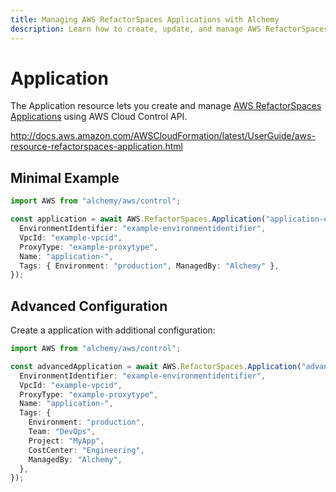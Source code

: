 ```yaml
---
title: Managing AWS RefactorSpaces Applications with Alchemy
description: Learn how to create, update, and manage AWS RefactorSpaces Applications using Alchemy Cloud Control.
---
```


# Application

The Application resource lets you create and manage [AWS RefactorSpaces Applications](https://docs.aws.amazon.com/refactorspaces/latest/userguide/) using AWS Cloud Control API.

http://docs.aws.amazon.com/AWSCloudFormation/latest/UserGuide/aws-resource-refactorspaces-application.html

## Minimal Example

```ts
import AWS from "alchemy/aws/control";

const application = await AWS.RefactorSpaces.Application("application-example", {
  EnvironmentIdentifier: "example-environmentidentifier",
  VpcId: "example-vpcid",
  ProxyType: "example-proxytype",
  Name: "application-",
  Tags: { Environment: "production", ManagedBy: "Alchemy" },
});
```

## Advanced Configuration

Create a application with additional configuration:

```ts
import AWS from "alchemy/aws/control";

const advancedApplication = await AWS.RefactorSpaces.Application("advanced-application", {
  EnvironmentIdentifier: "example-environmentidentifier",
  VpcId: "example-vpcid",
  ProxyType: "example-proxytype",
  Name: "application-",
  Tags: {
    Environment: "production",
    Team: "DevOps",
    Project: "MyApp",
    CostCenter: "Engineering",
    ManagedBy: "Alchemy",
  },
});
```

